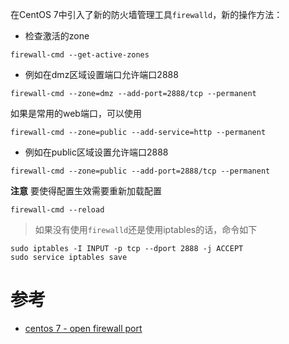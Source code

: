 在CentOS 7中引入了新的防火墙管理工具`firewalld`，新的操作方法：

* 检查激活的zone

```
firewall-cmd --get-active-zones
```

* 例如在dmz区域设置端口允许端口2888

```
firewall-cmd --zone=dmz --add-port=2888/tcp --permanent
```

如果是常用的web端口，可以使用

```
firewall-cmd --zone=public --add-service=http --permanent
```

* 例如在public区域设置允许端口2888

```
firewall-cmd --zone=public --add-port=2888/tcp --permanent
```

**注意** 要使得配置生效需要重新加载配置

```
firewall-cmd --reload
```

> 如果没有使用`firewalld`还是使用iptables的话，命令如下

```
sudo iptables -I INPUT -p tcp --dport 2888 -j ACCEPT
sudo service iptables save
```

# 参考

* [centos 7 - open firewall port](http://stackoverflow.com/questions/24729024/centos-7-open-firewall-port)